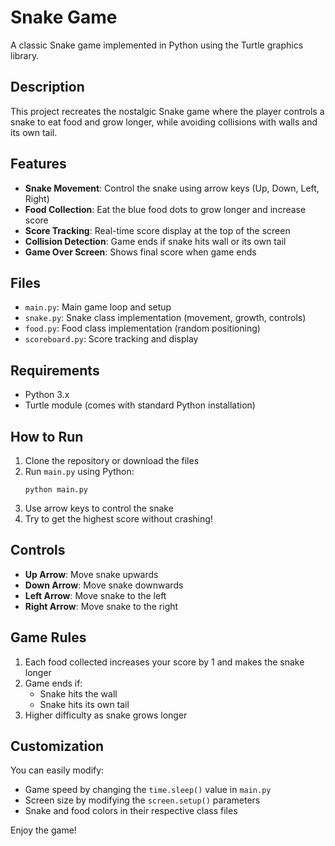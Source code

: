 # Snake Game

A classic Snake game implemented in Python using the Turtle graphics library.

## Description

This project recreates the nostalgic Snake game where the player controls a snake to eat food and grow longer, while avoiding collisions with walls and its own tail.

## Features

- **Snake Movement**: Control the snake using arrow keys (Up, Down, Left, Right)
- **Food Collection**: Eat the blue food dots to grow longer and increase score
- **Score Tracking**: Real-time score display at the top of the screen
- **Collision Detection**: Game ends if snake hits wall or its own tail
- **Game Over Screen**: Shows final score when game ends

## Files

- `main.py`: Main game loop and setup
- `snake.py`: Snake class implementation (movement, growth, controls)
- `food.py`: Food class implementation (random positioning)
- `scoreboard.py`: Score tracking and display

## Requirements

- Python 3.x
- Turtle module (comes with standard Python installation)

## How to Run

1. Clone the repository or download the files
2. Run `main.py` using Python:
   ```
   python main.py
   ```
3. Use arrow keys to control the snake
4. Try to get the highest score without crashing!

## Controls

- **Up Arrow**: Move snake upwards
- **Down Arrow**: Move snake downwards
- **Left Arrow**: Move snake to the left
- **Right Arrow**: Move snake to the right

## Game Rules

1. Each food collected increases your score by 1 and makes the snake longer
2. Game ends if:
   - Snake hits the wall
   - Snake hits its own tail
3. Higher difficulty as snake grows longer

## Customization

You can easily modify:
- Game speed by changing the `time.sleep()` value in `main.py`
- Screen size by modifying the `screen.setup()` parameters
- Snake and food colors in their respective class files

Enjoy the game!
